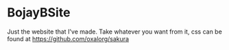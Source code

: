 # BojayBSite
Just the website that I've made. Take whatever you want from it, css can be found at https://github.com/oxalorg/sakura
